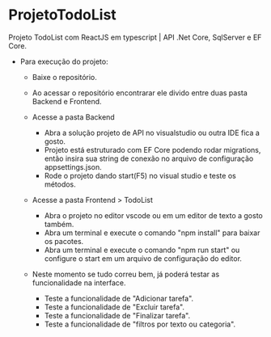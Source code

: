 # ProjetoTodoList
Projeto TodoList com ReactJS em typescript | API .Net Core, SqlServer e EF Core.

- Para execução do projeto:
  - Baixe o repositório.
  - Ao acessar o repositório encontrarar ele divido entre duas pasta Backend e Frontend.
  - Acesse a pasta Backend
       - Abra a solução projeto de API no visualstudio ou outra IDE fica a gosto.
       - Projeto está estruturado com EF Core podendo rodar migrations, então insira sua string de conexão no arquivo de configuração appsettings.json.
       - Rode o projeto dando start(F5) no visual studio e teste os métodos.

  - Acesse a pasta Frontend > TodoList
      - Abra o projeto no editor vscode ou em um editor de texto a gosto também.
      - Abra um terminal e execute o comando "npm install" para baixar os pacotes.
      - Abra um terminal e execute o comando "npm run start" ou configure o start em um arquivo de configuração do editor.

  - Neste momento se tudo correu bem, já poderá testar as funcionalidade na interface.
    - Teste a funcionalidade de "Adicionar tarefa". 
    - Teste a funcionalidade de "Excluir tarefa". 
    - Teste a funcionalidade de "Finalizar tarefa". 
    - Teste a funcionalidade de "filtros por texto ou categoria". 
